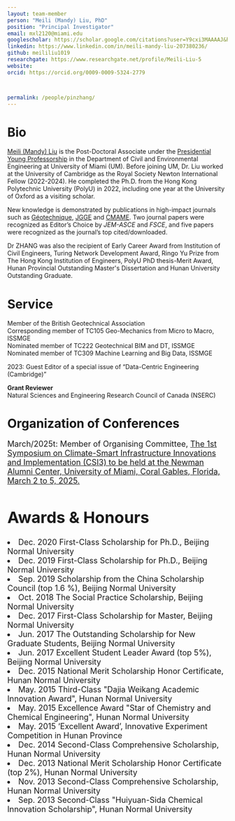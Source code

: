 ```yaml
---
layout: team-member
person: "Meili (Mandy) Liu, PhD"
position: "Principal Investigator"
email: mxl2120@miami.edu
googlescholar: https://scholar.google.com/citations?user=Y9cxi3MAAAAJ&hl=en
linkedin: https://www.linkedin.com/in/meili-mandy-liu-207380236/
github: meililiu1019
researchgate: https://www.researchgate.net/profile/Meili-Liu-5
website: 
orcid: https://orcid.org/0009-0009-5324-2779



permalink: /people/pinzhang/
---
```

# __Bio__
[Meili (Mandy) Liu](https://cde.nus.edu.sg/cee/staff/zhangpin/) is the Post-Doctoral Associate under the [Presidential Young Professorship](https://www.nus.edu.sg/careers/nus-programmes/) in the Department of Civil and Environmental Engineering at University of Miami (UM). Before joining UM, Dr. Liu worked at the University of Cambridge as the Royal Society Newton International Fellow (2022-2024). He completed the Ph.D. from the Hong Kong Polytechnic University (PolyU) in 2022, including one year at the University of Oxford as a visiting scholar.  

New knowledge is demonstrated by publications in high-impact journals such as [Géotechnique](https://www.icevirtuallibrary.com/toc/jgeot/current), [JGGE](https://ascelibrary.org/journal/jggefk) and [CMAME](https://www.sciencedirect.com/journal/computer-methods-in-applied-mechanics-and-engineering). Two journal papers were recognized as Editor’s Choice by *JEM-ASCE* and *FSCE*, and five papers were recognized as the journal’s top cited/downloaded.  

Dr ZHANG was also the recipient of Early Career Award from Institution of Civil Engineers, Turing Network Development Award, Ringo Yu Prize from The Hong Kong Institution of Engineers, PolyU PhD thesis-Merit Award, Hunan Provincial Outstanding Master's Dissertation and Hunan University Outstanding Graduate.

# __Service__
Member of the British Geotechnical Association  
Corresponding member of TC105 Geo-Mechanics from Micro to Macro, ISSMGE  
Nominated member of TC222 Geotechnical BIM and DT, ISSMGE  
Nominated member of TC309 Machine Learning and Big Data, ISSMGE  

2023: Guest Editor of a special issue of “Data-Centric Engineering (Cambridge)”

**Grant Reviewer**  
Natural Sciences and Engineering Research Council of Canada (NSERC)

# __Organization of Conferences__
<p><font size=4>March/2025t: Member of Organising Committee, <a href="https://lnkd.in/g8tHQ_xS"> The 1st Symposium on Climate-Smart Infrastructure Innovations and Implementation (CSI3) to be held at the Newman Alumni Center, University of Miami, Coral Gables, Florida, March 2 to 5, 2025.</a></p>
         
# __Awards & Honours__
<li>Dec. 2020 First-Class Scholarship for Ph.D., Beijing Normal University</li>
<li>Dec. 2019 First-Class Scholarship for Ph.D., Beijing Normal University</li>
<li>Sep. 2019 Scholarship from the China Scholarship Council (top 1.6 %), Beijing Normal University </li>
<li>Oct. 2018 The Social Practice Scholarship, Beijing Normal University</li>
<li>Dec. 2017 First-Class Scholarship for Master, Beijing Normal University</li>
<li>Jun. 2017 The Outstanding Scholarship for New Graduate Students, Beijing Normal University</li>
<li>Jun. 2017 Excellent Student Leader Award (top 5%), Beijing Normal University</li>
<li>Dec. 2015 National Merit Scholarship Honor Certificate, Hunan Normal University</li>
<li>May. 2015 Third-Class "Dajia Weikang Academic Innovation Award", Hunan Normal University</li>
<li>May. 2015 Excellence Award "Star of Chemistry and Chemical Engineering", Hunan Normal University</li> 
<li>May. 2015 ‘Excellent Award’, Innovative Experiment Competition in Hunan Province</li>
<li>Dec. 2014 Second-Class Comprehensive Scholarship, Hunan Normal University</li>
<li>Dec. 2013 National Merit Scholarship Honor Certificate (top 2%), Hunan Normal University</li>
<li>Nov. 2013 Second-Class Comprehensive Scholarship, Hunan Normal University</li>
<li>Sep. 2013 Second-Class "Huiyuan-Sida Chemical Innovation Scholarship", Hunan Normal University</li>
         

